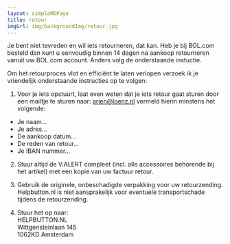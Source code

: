 ```yaml
---
layout: simpleMDPage
title: retour
imgUrl: img/backgroundImg/retour.jpg
---
```

Je bent niet tevreden en wil iets retourneren, dat kan. Heb je bij BOL.com besteld dan kunt u eenvoudig binnen 14 dagen na aankoop retourneren vanuit uw BOL.com account. Anders volg de onderstaande instuctie.

Om het retourproces vlot en efficiënt te laten verlopen verzoek ik je vriendelijk onderstaande instructies op te volgen:

1.  Voor je iets opstuurt, laat even weten dat je iets retour gaat sturen door een mailtje te sturen naar: arjen@loenz.nl
vermeld hierin minstens het volgende:
+ Je naam...
+ Je adres...
+ De aankoop datum...
+ De reden van retour...
+ Je IBAN nummer...

2.  Stuur altijd de V.ALERT compleet (incl. alle accessoires behorende bij het artikel) met een kopie van uw factuur retour.

3.  Gebruik de originele, onbeschadigde verpakking voor uw retourzending. Helpbutton.nl is niet aansprakelijk voor eventuele transportschade tijdens de retourzending.

4.  Stuur het op naar:  
HELPBUTTON.NL  
Wittgensteinlaan 145  
1062KD Amsterdam  
